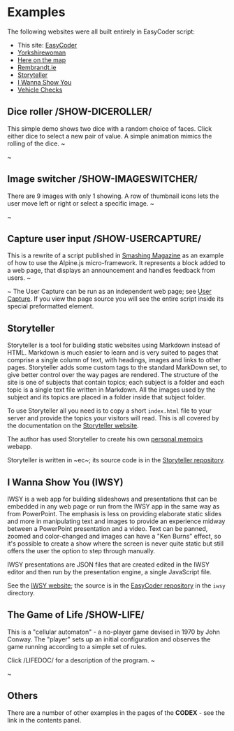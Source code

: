 # Examples

The following websites were all built entirely in EasyCoder script:

 - This site: [EasyCoder](https://easycoder.github.io)
 - [Yorkshirewoman](https://yorkshirewoman.uk)
 - [Here on the map](https://hereonthemap.com)
 - [Rembrandt.ie](https://rembrandt.ie)
 - [Storyteller](https://storyteller20.neocities.org)
 - [I Wanna Show You](https://iwannashowyou.com)
 - [Vehicle Checks](https://vehiclecheck.netlify.app)

## Dice roller /SHOW-DICEROLLER/

This simple demo shows two dice with a random choice of faces. Click either dice to select a new pair of value. A simple animation mimics the rolling of the dice.
~<div id="ex-diceroller"></div>~

## Image switcher /SHOW-IMAGESWITCHER/

There are 9 images with only 1 showing. A row of thumbnail icons lets the user move left or right or select a specific image.
~<div id="ex-imageswitcher"></div>~

## Capture user input /SHOW-USERCAPTURE/

This is a rewrite of a script published in [Smashing Magazine](https://www.smashingmagazine.com/2020/03/introduction-alpinejs-javascript-framework/) as an example of how to use the Alpine.js micro-framework. It represents a block added to a web page, that displays an announcement and handles feedback from users.
~<div id="ex-usercapture"></div>~
The User Capture can be run as an independent web page; see [User Capture](https://easycoder.github.io/examples/usercapture). If you view the page source you will see the entire script inside its special preformatted element.

## Storyteller

Storyteller is a tool for building static websites using Markdown instead of HTML. Markdown is much easier to learn and is very suited to pages that comprise a single column of text, with headings, images and links to other pages. Storyteller adds some custom tags to the standard MarkDown set, to give better control over the way pages are rendered. The structure of the site is one of subjects that contain topics; each subject is a folder and each topic is a single text file written in Markdown. All the images used by the subject and its topics are placed in a folder inside that subject folder.

To use Storyteller all you need is to copy a short `index.html` file to your server and provide the topics your visitors will read. This is all covered by the documentation on the [Storyteller website](https://storyteller-ec.netlify.app).

The author has used Storyteller to create his own [personal memoirs](https://graham-trott.netlify.app) webapp.

Storyteller is written in ~ec~; its source code is in the [Storyteller repository](https://github.com/easycoder/storyteller).

## I Wanna Show You (IWSY)

IWSY is a web app for building slideshows and presentations that can be embedded in any web page or run from the IWSY app in the same way as from PowerPoint. The emphasis is less on providing elaborate static slides and more in manipulating text and images to provide an experience midway between a PowerPoint presentation and a video. Text can be panned, zoomed and color-changed and images can have a "Ken Burns" effect, so it's possible to create a show where the screen is never quite static but still offers the user the option to step through manually.

IWSY presentations are JSON files that are created edited in the IWSY editor and then run by the presentation engine, a single JavaScript file.

See the [IWSY website](https://iwannashowyou.com); the source is in the [EasyCoder repository](https://easycoder.github.io) in the `iwsy` directory.

## The Game of Life /SHOW-LIFE/

This is a "cellular automaton" - a no-player game devised in 1970 by John Conway. The "player" sets up an initial configuration and observes the game running according to a simple set of rules.

Click /LIFEDOC/ for a description of the program.
~<div id="ex-life" style="width:100%;max-width:400px"></div>~

## Others

There are a number of other examples in the pages of the **CODEX** - see the link in the contents panel.
